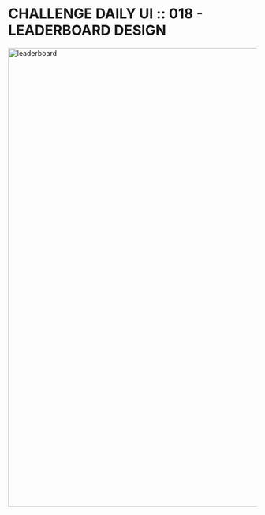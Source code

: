# CHALLENGE DAILY UI :: 018 - LEADERBOARD DESIGN

<img width="932" alt="leaderboard" src="https://user-images.githubusercontent.com/6808728/195661042-04b27ebc-b01a-4ab7-b664-915992391a54.png">








